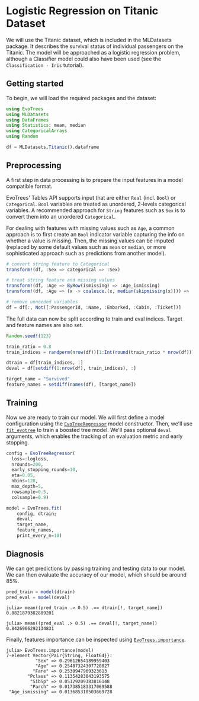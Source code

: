 # Logistic Regression on Titanic Dataset

We will use the Titanic dataset, which is included in the MLDatasets package. It describes the survival status of individual passengers on the Titanic. The model will be approached as a logistic regression problem, although a Classifier model could also have been used (see the `Classification - Iris` tutorial). 

## Getting started

To begin, we will load the required packages and the dataset:

```julia
using EvoTrees
using MLDatasets
using DataFrames
using Statistics: mean, median
using CategoricalArrays
using Random

df = MLDatasets.Titanic().dataframe
```

## Preprocessing

A first step in data processing is to prepare the input features in a model compatible format. 

EvoTrees' Tables API supports input that are either `Real` (incl. `Bool`) or `Categorical`. `Bool` variables are treated as unordered, 2-levels categorical variables.
A recommended approach for `String` features such as `Sex` is to convert them into an unordered `Categorical`. 

For dealing with features with missing values such as `Age`, a common approach is to first create an `Bool` indicator variable capturing the info on whether a value is missing.
Then, the missing values can be imputed (replaced by some default values such as `mean` or `median`, or more sophisticated approach such as predictions from another model).

```julia
# convert string feature to Categorical
transform!(df, :Sex => categorical => :Sex)

# treat string feature and missing values
transform!(df, :Age => ByRow(ismissing) => :Age_ismissing)
transform!(df, :Age => (x -> coalesce.(x, median(skipmissing(x)))) => :Age);

# remove unneeded variables
df = df[:, Not([:PassengerId, :Name, :Embarked, :Cabin, :Ticket])]
```

The full data can now be split according to train and eval indices. 
Target and feature names are also set.

```julia
Random.seed!(123)

train_ratio = 0.8
train_indices = randperm(nrow(df))[1:Int(round(train_ratio * nrow(df)))]

dtrain = df[train_indices, :]
deval = df[setdiff(1:nrow(df), train_indices), :]

target_name = "Survived"
feature_names = setdiff(names(df), [target_name])
```

## Training

Now we are ready to train our model. We will first define a model configuration using the [`EvoTreeRegressor`](@ref) model constructor. 
Then, we'll use [`fit_evotree`](@ref) to train a boosted tree model. We'll pass optional `deval` arguments, which enables the tracking of an evaluation metric and early stopping. 

```julia
config = EvoTreeRegressor(
  loss=:logloss, 
  nrounds=200, 
  early_stopping_rounds=10,
  eta=0.05, 
  nbins=128, 
  max_depth=5, 
  rowsample=0.5, 
  colsample=0.9)

model = EvoTrees.fit(
    config, dtrain; 
    deval,
    target_name,
    feature_names,
    print_every_n=10)
```


## Diagnosis

We can get predictions by passing training and testing data to our model. We can then evaluate the accuracy of our model, which should be around 85%. 

```julia
pred_train = model(dtrain)
pred_eval = model(deval)
```

```julia-repl
julia> mean((pred_train .> 0.5) .== dtrain[!, target_name])
0.8821879382889201

julia> mean((pred_eval .> 0.5) .== deval[!, target_name])
0.8426966292134831
```

Finally, features importance can be inspected using [`EvoTrees.importance`](@ref).

```julia-repl
julia> EvoTrees.importance(model)
7-element Vector{Pair{String, Float64}}:
           "Sex" => 0.29612654189959403
           "Age" => 0.25487324307720827
          "Fare" => 0.2530947969323613
        "Pclass" => 0.11354283043193575
         "SibSp" => 0.05129209383816148
         "Parch" => 0.017385183317069588
 "Age_ismissing" => 0.013685310503669728
```
